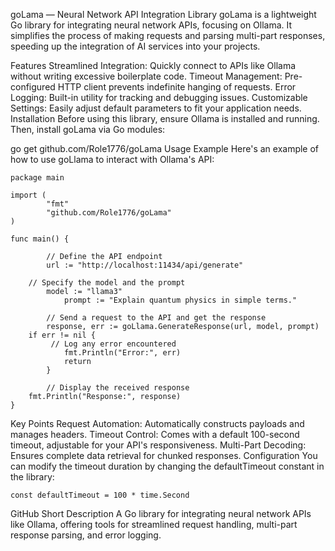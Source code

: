 goLama — Neural Network API Integration Library goLama is a lightweight Go library for integrating neural network APIs, focusing on Ollama. It simplifies the process of making requests and parsing multi-part responses, speeding up the integration of AI services into your projects.

Features Streamlined Integration: Quickly connect to APIs like Ollama without writing excessive boilerplate code. Timeout Management: Pre-configured HTTP client prevents indefinite hanging of requests. Error Logging: Built-in utility for tracking and debugging issues. Customizable Settings: Easily adjust default parameters to fit your application needs. Installation Before using this library, ensure Ollama is installed and running. Then, install goLama via Go modules:

go get github.com/Role1776/goLama
Usage Example Here's an example of how to use goLlama to interact with Ollama's API:

	package main

	import (
    		"fmt"
    		"github.com/Role1776/goLama"
	)

	func main() {

    		// Define the API endpoint
    		url := "http://localhost:11434/api/generate"

		// Specify the model and the prompt
   			model := "llama3"
    			prompt := "Explain quantum physics in simple terms."

    		// Send a request to the API and get the response
    		response, err := goLlama.GenerateResponse(url, model, prompt)
   		if err != nil {
	   		 // Log any error encountered
	    		fmt.Println("Error:", err)
	    		return
    		}

    		// Display the received response
   	 	fmt.Println("Response:", response)
	}
Key Points Request Automation: Automatically constructs payloads and manages headers. Timeout Control: Comes with a default 100-second timeout, adjustable for your API's responsiveness. Multi-Part Decoding: Ensures complete data retrieval for chunked responses. Configuration You can modify the timeout duration by changing the defaultTimeout constant in the library:

	const defaultTimeout = 100 * time.Second
GitHub Short Description A Go library for integrating neural network APIs like Ollama, offering tools for streamlined request handling, multi-part response parsing, and error logging.
